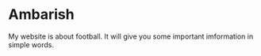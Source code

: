 # Ambarish
My website is about football. It will give you some important imformation in simple words.
